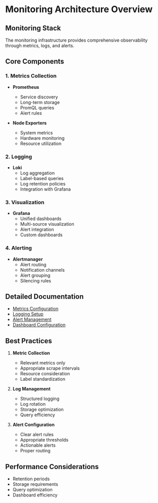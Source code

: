 # Monitoring Architecture Overview

## Monitoring Stack

The monitoring infrastructure provides comprehensive observability through metrics, logs, and alerts.

## Core Components

### 1. Metrics Collection

- **Prometheus**

  - Service discovery
  - Long-term storage
  - PromQL queries
  - Alert rules

- **Node Exporters**
  - System metrics
  - Hardware monitoring
  - Resource utilization

### 2. Logging

- **Loki**
  - Log aggregation
  - Label-based queries
  - Log retention policies
  - Integration with Grafana

### 3. Visualization

- **Grafana**
  - Unified dashboards
  - Multi-source visualization
  - Alert integration
  - Custom dashboards

### 4. Alerting

- **Alertmanager**
  - Alert routing
  - Notification channels
  - Alert grouping
  - Silencing rules

## Detailed Documentation

- [Metrics Configuration](metrics.md)
- [Logging Setup](logs.md)
- [Alert Management](alerts.md)
- [Dashboard Configuration](dashboards.md)

## Best Practices

1. **Metric Collection**

   - Relevant metrics only
   - Appropriate scrape intervals
   - Resource consideration
   - Label standardization

2. **Log Management**

   - Structured logging
   - Log rotation
   - Storage optimization
   - Query efficiency

3. **Alert Configuration**
   - Clear alert rules
   - Appropriate thresholds
   - Actionable alerts
   - Proper routing

## Performance Considerations

- Retention periods
- Storage requirements
- Query optimization
- Dashboard efficiency
